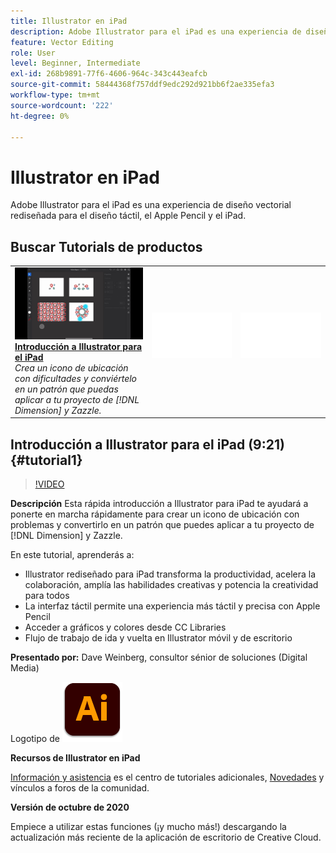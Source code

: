 ```yaml
---
title: Illustrator en iPad
description: Adobe Illustrator para el iPad es una experiencia de diseño vectorial rediseñada para el diseño táctil, el Apple Pencil y el iPad
feature: Vector Editing
role: User
level: Beginner, Intermediate
exl-id: 268b9891-77f6-4606-964c-343c443eafcb
source-git-commit: 58444368f757ddf9edc292d921bb6f2ae335efa3
workflow-type: tm+mt
source-wordcount: '222'
ht-degree: 0%

---
```


# Illustrator en iPad

Adobe Illustrator para el iPad es una experiencia de diseño vectorial rediseñada para el diseño táctil, el Apple Pencil y el iPad.

## Buscar Tutorials de productos

<table style="table-layout:fixed">
<tr>
 <td>
   <a href="illustratoripad.md#tutorial1">
      <img alt="Introducción a Illustrator para el iPad" src="../assets/illustrator-iPad_repeat_weinberg_thumbnail.jpg" />
   </a>
    <div>
   <a href="illustratoripad.md#tutorial1"><strong>Introducción a Illustrator para el iPad</strong></a>
    </div>
    <em>Crea un icono de ubicación con dificultades y conviértelo en un patrón que puedas aplicar a tu proyecto de [!DNL Dimension] y Zazzle.</em>
    <br>
  </td>
  <td>
    <img alt="Separador" src="../assets/Whitespacer.png" />
    <div>
    <br>
  </td>
  <td>
    <img alt="Separador" src="../assets/Whitespacer.png" />
    <div>
    <br>
  </td>
</tr>
</table>

## Introducción a Illustrator para el iPad (9:21) {#tutorial1}

>[!VIDEO](https://video.tv.adobe.com/v/326823?hidetitle=true)

**Descripción**
Esta rápida introducción a Illustrator para iPad te ayudará a ponerte en marcha rápidamente para crear un icono de ubicación con problemas y convertirlo en un patrón que puedes aplicar a tu proyecto de [!DNL Dimension] y Zazzle.

En este tutorial, aprenderás a:
* Illustrator rediseñado para iPad transforma la productividad, acelera la colaboración, amplía las habilidades creativas y potencia la creatividad para todos
* La interfaz táctil permite una experiencia más táctil y precisa con Apple Pencil
* Acceder a gráficos y colores desde CC Libraries
* Flujo de trabajo de ida y vuelta en Illustrator móvil y de escritorio

**Presentado por:**
Dave Weinberg, consultor sénior de soluciones (Digital Media)

Logotipo de ![Illustrator en iPad](../assets/ai_appicon_96.png)

**Recursos de Illustrator en iPad**

[Información y asistencia](https://helpx.adobe.com/support/illustrator.html) es el centro de tutoriales adicionales, [Novedades](https://helpx.adobe.com/illustrator/using/whats-new/mobile-2021.html) y vínculos a foros de la comunidad.

**Versión de octubre de 2020**

Empiece a utilizar estas funciones (¡y mucho más!) descargando la actualización más reciente de la aplicación de escritorio de Creative Cloud.
